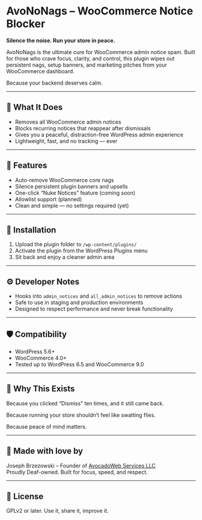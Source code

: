 # AvoNoNags – WooCommerce Notice Blocker

**Silence the noise. Run your store in peace.**

AvoNoNags is the ultimate cure for WooCommerce admin notice spam. Built for those who crave focus, clarity, and control, this plugin wipes out persistent nags, setup banners, and marketing pitches from your WooCommerce dashboard.

Because your backend deserves calm.

---

## 🎯 What It Does

- Removes all WooCommerce admin notices
- Blocks recurring notices that reappear after dismissals
- Gives you a peaceful, distraction-free WordPress admin experience
- Lightweight, fast, and no tracking — ever

---

## 🔧 Features

- Auto-remove WooCommerce core nags
- Silence persistent plugin banners and upsells
- One-click “Nuke Notices” feature (coming soon)
- Allowlist support (planned)
- Clean and simple — no settings required (yet)

---

## 🚀 Installation

1. Upload the plugin folder to `/wp-content/plugins/`
2. Activate the plugin from the WordPress Plugins menu
3. Sit back and enjoy a cleaner admin area

---

## ⚙️ Developer Notes

- Hooks into `admin_notices` and `all_admin_notices` to remove actions
- Safe to use in staging and production environments
- Designed to respect performance and never break functionality

---

## 🛡️ Compatibility

- WordPress 5.6+
- WooCommerce 4.0+
- Tested up to WordPress 6.5 and WooCommerce 9.0

---

## 🙏 Why This Exists

Because you clicked “Dismiss” ten times, and it still came back.

Because running your store shouldn’t feel like swatting flies.

Because peace of mind matters.

---

## 💚 Made with love by

Joseph Brzezowski – Founder of [AvocadoWeb Services LLC](https://avocadoweb.net)  
Proudly Deaf-owned. Built for focus, speed, and respect.

---

## 📜 License

GPLv2 or later. Use it, share it, improve it.

